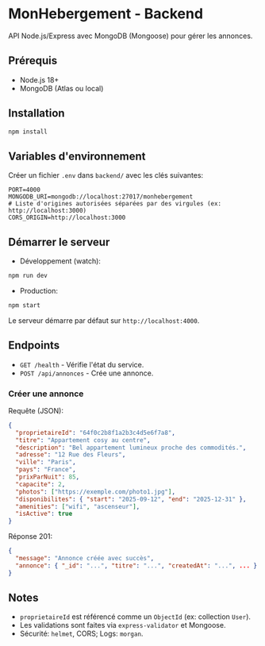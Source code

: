# MonHebergement - Backend

API Node.js/Express avec MongoDB (Mongoose) pour gérer les annonces.

## Prérequis
- Node.js 18+
- MongoDB (Atlas ou local)

## Installation
```bash
npm install
```

## Variables d'environnement
Créer un fichier `.env` dans `backend/` avec les clés suivantes:

```
PORT=4000
MONGODB_URI=mongodb://localhost:27017/monhebergement
# Liste d'origines autorisées séparées par des virgules (ex: http://localhost:3000)
CORS_ORIGIN=http://localhost:3000
```

## Démarrer le serveur
- Développement (watch):
```bash
npm run dev
```
- Production:
```bash
npm start
```

Le serveur démarre par défaut sur `http://localhost:4000`.

## Endpoints
- `GET /health` - Vérifie l'état du service.
- `POST /api/annonces` - Crée une annonce.

### Créer une annonce
Requête (JSON):
```json
{
  "proprietaireId": "64f0c2b8f1a2b3c4d5e6f7a8",
  "titre": "Appartement cosy au centre",
  "description": "Bel appartement lumineux proche des commodités.",
  "adresse": "12 Rue des Fleurs",
  "ville": "Paris",
  "pays": "France",
  "prixParNuit": 85,
  "capacite": 2,
  "photos": ["https://exemple.com/photo1.jpg"],
  "disponibilites": { "start": "2025-09-12", "end": "2025-12-31" },
  "amenities": ["wifi", "ascenseur"],
  "isActive": true
}
```
Réponse 201:
```json
{
  "message": "Annonce créée avec succès",
  "annonce": { "_id": "...", "titre": "...", "createdAt": "...", ... }
}
```

## Notes
- `proprietaireId` est référencé comme un `ObjectId` (ex: collection `User`).
- Les validations sont faites via `express-validator` et Mongoose.
- Sécurité: `helmet`, CORS; Logs: `morgan`.
